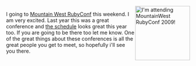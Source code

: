 <a href="http://mtnwestrubyconf.org/2009/">
<img src="http://mtnwestrubyconf.org/2009/images/badges/attendee.png" 
  width="150" border="0" 
  alt="I'm attending MountainWest RubyConf 2009!" style="float:right;"/>
</a>

I going to [Mountain West RubyConf][mwrc] this weekend.  I am very
excited.  Last year this was a great conference and 
[the schedule][sched] looks great this year too.  If you are going to be
there too let me know.  One of the great things about these
conferences is all the great people you get to meet, so hopefully i'll
see you there.

[sched]: http://mtnwestrubyconf.org/2009/schedule
[mwrc]: http://mtnwestrubyconf.org/2009/
